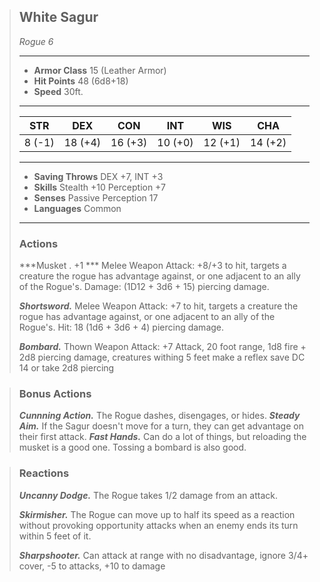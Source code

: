> ## White Sagur
>*Rogue 6*
> ___
> - **Armor Class** 15 (Leather Armor)
> - **Hit Points** 48 (6d8+18)
> - **Speed** 30ft.
>___
>|STR|DEX|CON|INT|WIS|CHA|
>|:---:|:---:|:---:|:---:|:---:|:---:|
>|8 (-1)|18 (+4)|16 (+3)|10 (+0)|12 (+1)|14 (+2)|
>___
> - **Saving Throws** DEX +7, INT +3
> - **Skills** Stealth +10 Perception +7
> - **Senses** Passive Perception 17
> - **Languages** Common
> ___
>
>
> ### Actions
> ***Musket . +1 *** Melee Weapon Attack: +8/+3 to hit, targets a creature the rogue has advantage against, or one adjacent to an ally of the Rogue's. Damage: (1D12 + 3d6 + 15) piercing damage.
>
> ***Shortsword.*** Melee Weapon Attack: +7 to hit, targets a creature the rogue has advantage against, or one adjacent to an ally of the Rogue's. Hit: 18 (1d6 + 3d6 + 4) piercing damage.
>
> ***Bombard.*** Thown Weapon Attack: +7 Attack, 20 foot range, 1d8 fire + 2d8 piercing damage, creatures withing 5 feet make a reflex save DC 14 or take 2d8 piercing

> ### Bonus Actions
> ***Cunnning Action.*** The Rogue dashes, disengages, or hides.
> ***Steady Aim.*** If the Sagur doesn't move for a turn, they can get advantage on their first attack.
> ***Fast Hands.*** Can do a lot of things, but reloading the musket is a good one. Tossing a bombard is also good.

> ### Reactions
> ***Uncanny Dodge.*** The Rogue takes 1/2 damage from an attack.
>
> ***Skirmisher.*** The Rogue can move up to half its speed as a reaction without provoking opportunity attacks when an enemy ends its turn within 5 feet of it.
>
> ***Sharpshooter.*** Can attack at range with no disadvantage, ignore 3/4+ cover, -5 to attacks, +10 to damage
